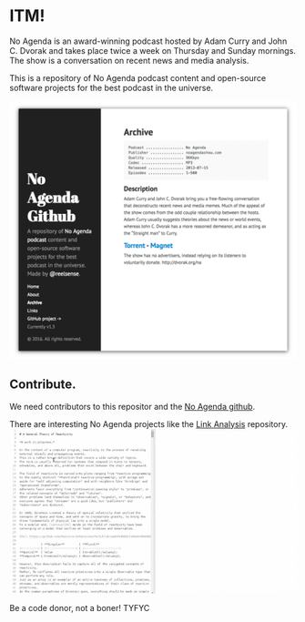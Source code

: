 # ITM!

No Agenda is an award-winning podcast hosted by Adam Curry and John C. Dvorak and takes place twice a week on Thursday and Sunday mornings. The show is a conversation on recent news and media analysis.

This is a repository of No Agenda podcast content and open-source software projects for the best podcast in the universe.

![](/public/na-github.png)
## Contribute.

We need contributors to this repositor and the [No Agenda github](No-Agenda).

There are interesting No Agenda projects like the [Link Analysis](https://github.com/No-Agenda/Link-Analysis) repository.
![](/public/atom-markdow-mindmap-example.gif)

Be a code donor, not a boner!
TYFYC
